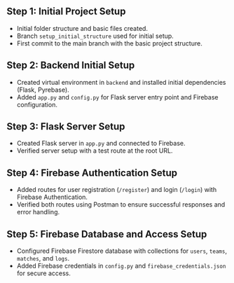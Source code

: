 ## Step 1: Initial Project Setup
- Initial folder structure and basic files created.
- Branch `setup_initial_structure` used for initial setup.
- First commit to the main branch with the basic project structure.

## Step 2: Backend Initial Setup
- Created virtual environment in `backend` and installed initial dependencies (Flask, Pyrebase).
- Added `app.py` and `config.py` for Flask server entry point and Firebase configuration.

## Step 3: Flask Server Setup
- Created Flask server in `app.py` and connected to Firebase.
- Verified server setup with a test route at the root URL.

## Step 4: Firebase Authentication Setup
- Added routes for user registration (`/register`) and login (`/login`) with Firebase Authentication.
- Verified both routes using Postman to ensure successful responses and error handling.

## Step 5: Firebase Database and Access Setup
- Configured Firebase Firestore database with collections for `users`, `teams`, `matches`, and `logs`.
- Added Firebase credentials in `config.py` and `firebase_credentials.json` for secure access.
